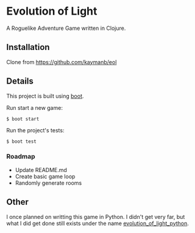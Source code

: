 # Evolution of Light

A Roguelike Adventure Game written in Clojure.

## Installation

Clone from https://github.com/kaymanb/eol

## Details

This project is built using [boot](https://github.com/boot-clj/boot).

Run start a new game:

    $ boot start

Run the project's tests:

    $ boot test

### Roadmap

- Update README.md
- Create basic game loop
- Randomly generate rooms

## Other

I once planned on writting this game in Python. I didn't get very far, but what I did get done still exists under the name [evolution_of_light_python](https://github.com/kaymanb/evolution_of_light_python).


